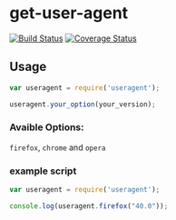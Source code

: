 # get-user-agent
[![Build Status](https://travis-ci.org/fscherwi/get-user-agent.svg?branch=master)](https://travis-ci.org/fscherwi/get-user-agent) [![Coverage Status](https://coveralls.io/repos/fscherwi/get-user-agent/badge.svg?branch=master&service=github)](https://coveralls.io/github/fscherwi/get-user-agent?branch=master)

## Usage

```js
var useragent = require('useragent');

useragent.your_option(your_version);
```

### Avaible Options:
`firefox`, `chrome` and `opera`

### example script

```js
var useragent = require('useragent');

console.log(useragent.firefox("40.0"));
```
